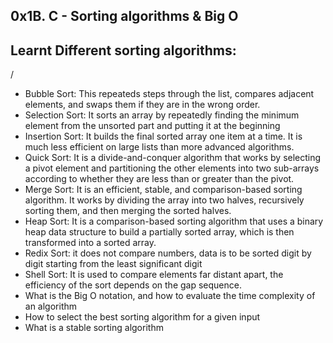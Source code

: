 ## 0x1B. C - Sorting algorithms & Big O
## Learnt Different sorting algorithms:
  /
  - Bubble Sort: This repeateds steps through the list, compares adjacent elements, and swaps them if they are in the wrong order.
  - Selection Sort: It sorts an array by repeatedly finding the minimum element from the unsorted part and putting it at the beginning
  - Insertion Sort: It builds the final sorted array one item at a time. It is much less efficient on large lists than more advanced algorithms.
  - Quick Sort: It is a divide-and-conquer algorithm that works by selecting a pivot element and partitioning the other elements into two sub-arrays according to whether they are less than or greater than the pivot.
  - Merge Sort: It is an efficient, stable, and comparison-based sorting algorithm. It works by dividing the array into two halves, recursively sorting them, and then merging the sorted halves.
  - Heap Sort:  It is a comparison-based sorting algorithm that uses a binary heap data structure to build a partially sorted array, which is then transformed into a sorted array.
  - Redix Sort: it does not compare numbers, data is to be sorted digit by digit starting from the least significant digit
  - Shell Sort: It is used to compare elements far distant apart, the efficiency of the sort depends on the gap sequence.
- What is the Big O notation, and how to evaluate the time complexity of an algorithm
- How to select the best sorting algorithm for a given input
- What is a stable sorting algorithm
